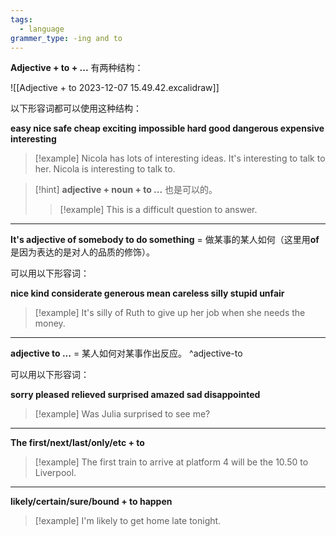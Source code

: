 ```yaml
---
tags:
  - language
grammer_type: -ing and to
---
```

**Adjective + to + ...** 有两种结构：

![[Adjective + to 2023-12-07 15.49.42.excalidraw]]

以下形容词都可以使用这种结构：

**easy nice safe cheap exciting impossible hard good dangerous expensive interesting**

> [!example]
> Nicola has lots of interesting ideas. It's interesting to talk to her.
> Nicola is interesting to talk to.

> [!hint]
> **adjective + noun + to ...** 也是可以的。
> > [!example]
> > This is a difficult question to answer.

---

**It's adjective of somebody to do something** = 做某事的某人如何（这里用**of**是因为表达的是对人的品质的修饰）。

可以用以下形容词：

**nice kind considerate generous mean careless silly stupid unfair**

> [!example]
> It's silly of Ruth to give up her job when she needs the money.

---

**adjective to ...**  = 某人如何对某事作出反应。
^adjective-to

可以用以下形容词：

**sorry pleased relieved surprised amazed sad disappointed**

> [!example]
> Was Julia surprised to see me?

---

**The first/next/last/only/etc + to**

> [!example]
> The first train to arrive at platform 4 will be the 10.50 to Liverpool.

---

**likely/certain/sure/bound + to happen**

> [!example]
> I'm likely to get home late tonight.